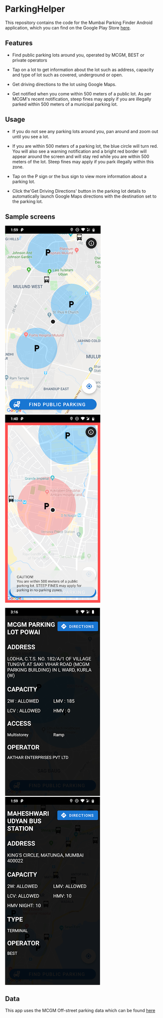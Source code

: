 # ParkingHelper

This repository contains the code for the Mumbai Parking Finder Android application, which you can find on the Google Play Store [here](https://play.google.com/store/apps/details?id=app.cubing.myapplication&hl=en_AU).

## Features

- Find public parking lots around you, operated by MCGM, BEST or private operators

- Tap on a lot to get information about the lot such as address, capacity and type of lot such as covered, underground or open.

- Get driving directions to the lot using Google Maps.

- Get notified when you come within 500 meters of a public lot. As per MCGM's recent notification, steep fines may apply if you are illegally parked within 500 meters of a municipal parking lot.

## Usage

- If you do not see any parking lots around you, pan around and zoom out until you see a lot.

- If you are within 500 meters of a parking lot, the blue circle will turn red.  You will also see a warning notification and a bright red border will appear around the screen and will stay red while you are within 500 meters of the lot. Steep fines may apply if you park illegally within this zone.

- Tap on the P sign or the bus sign to view more information about a parking lot.

- Click the'Get Driving Directions' button in the parking lot details to automatically launch Google Maps directions with the destination set to the parking lot. 



## Sample screens

![Parking Spots](https://github.com/NikhilSDate/ParkingHelper/blob/master/screenshots/ss_1.png)  ![Alert](https://github.com/NikhilSDate/ParkingHelper/blob/master/screenshots/ss_2.png)

![Parking_Lot Info](https://github.com/NikhilSDate/ParkingHelper/blob/master/screenshots/ss_3.png)  ![Bus Lot Info](https://github.com/NikhilSDate/ParkingHelper/blob/master/screenshots/ss_4.png)

## Data

This app uses the MCGM Off-street parking data which can be found [here](https://portal.mcgm.gov.in/irj/portal/anonymous/qlOffstreet)

